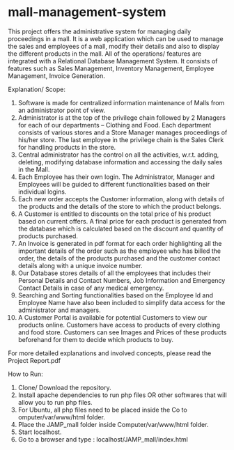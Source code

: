 # mall-management-system
This project offers the administrative system for managing daily proceedings in a mall.
It is a web application which can be used to manage the sales and employees of a mall, modify their details and also to display the different products in the mall.
All of the operations/ features are integrated with a Relational Database Management System.
It consists of features such as Sales Management, Inventory Management, Employee Management, Invoice Generation.

Explanation/ Scope:
1. Software is made for centralized information maintenance of Malls from an administrator point of view.
2. Administrator is at the top of the privilege chain followed by 2 Managers for each of our departments – Clothing and Food. Each department consists of various stores and a Store Manager manages proceedings of his/her store. The last employee in the privilege chain is the Sales Clerk for handling products in the store.
3. Central administrator has the control on all the activities, w.r.t. adding, deleting, modifying database information and accessing the daily sales in the Mall.
4. Each Employee has their own login. The Administrator, Manager and Employees will be guided to different functionalities based on their individual logins.
5. Each new order accepts the Customer information, along with details of the products and the details of the store to which the product belongs.
6. A Customer is entitled to discounts on the total price of his product based on current offers. A final price for each product is generated from the database which is calculated based on the discount and quantity of products purchased.
7. An Invoice is generated in pdf format for each order highlighting all the important details of the order such as the employee who has billed the order, the details of the products purchased and the customer contact details along with a unique invoice number.
8. Our Database stores details of all the employees that includes their Personal Details and Contact Numbers, Job Information and Emergency Contact Details in case of any medical emergency.
9. Searching and Sorting functionalities based on the Employee Id and Employee Name have also been included to simplify data access for the administrator and managers.
10. A Customer Portal is available for potential Customers to view our products online. Customers have access to products of every clothing and food store. Customers can see Images and Prices of these products beforehand for them to decide which products to buy.

For more detailed explanations and involved concepts, please read the Project Report.pdf

How to Run:
1. Clone/ Download the repository.
2. Install apache dependencies to run php files OR other softwares that will allow you to run php files.
3. For Ubuntu, all php files need to be placed inside the Co to omputer/var/www/html folder.
4. Place the JAMP_mall folder inside Computer/var/www/html folder.
5. Start localhost.
6. Go to a browser and type : localhost/JAMP_mall/index.html
